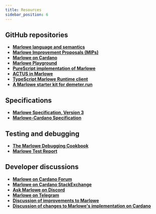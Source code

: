 ```yaml
---
title: Resources
sidebar_position: 6
---
```


## GitHub repositories

- **[Marlowe language and semantics](https://github.com/input-output-hk/marlowe)**
- **[Marlowe Improvement Proposals (MIPs)](https://github.com/input-output-hk/MIPs)**
- **[Marlowe on Cardano](https://github.com/input-output-hk/marlowe-cardano)**
- **[Marlowe Playground](https://github.com/input-output-hk/marlowe-playground)**
- **[PureScript implementation of Marlowe](https://github.com/input-output-hk/purescript-marlowe)**
- **[ACTUS in Marlowe](https://github.com/input-output-hk/marlowe-actus-labs)**
- **[TypeScript Marlowe Runtime client](https://github.com/input-output-hk/marlowe-ts-sdk)**
- **[A Marlowe starter kit for demeter.run](https://github.com/input-output-hk/marlowe-starter-kit)**

## Specifications

- **[Marlowe Specification, Version 3](https://github.com/input-output-hk/marlowe/releases/tag/SCP-4415)**
- **[Marlowe-Cardano Specification](https://github.com/input-output-hk/marlowe-cardano/blob/main/marlowe/specification/marlowe-cardano-specification.md)**

## Testing and debugging

- **[The Marlowe Debugging Cookbook](https://github.com/input-output-hk/marlowe-cardano/blob/main/marlowe/debugging-cookbook.md)**
- **[Marlowe Test Report](https://github.com/input-output-hk/marlowe-cardano/blob/main/marlowe/test/test-report.md)**

## Developer discussions

- **[Marlowe on Cardano Forum](https://forum.cardano.org/c/developers/cardano-marlowe/149)**
- **[Marlowe on Cardano StackExchange](https://cardano.stackexchange.com/questions/tagged/marlowe)**
- **[Ask Marlowe on Discord](https://discord.com/channels/826816523368005654/936295815926927390)**
- **[Marlowe on Telegram](https://t.me/IOHK_Marlowe)**
- **[Discussion of improvements to Marlowe](https://github.com/input-output-hk/MIPs/discussions)**
- **[Discussion of changes to Marlowe's implementation on Cardano](https://github.com/input-output-hk/marlowe-cardano/discussions)**

